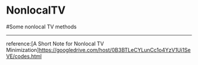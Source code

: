 NonlocalTV
==========

#Some nonlocal TV methods
***
reference:[A Short Note for Nonlocal TV Minimization]https://googledrive.com/host/0B3BTLeCYLunCc1o4YzV1Ui1SeVE/codes.html
